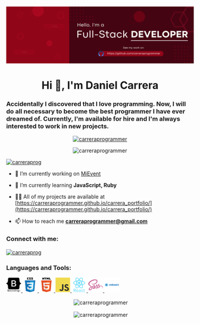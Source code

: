![](https://github.com/carreraprogrammer/carreraprogrammer/blob/main/bnr.png)

<h1 align="center">Hi 👋, I'm Daniel Carrera</h1>

<h3 align="left">Accidentally I discovered that I love programming. Now, I will do all necessary to become the best programmer I have ever dreamed of. Currently, I'm available for hire and I'm always interested to work in new projects.

</h3>

<p align="center"> <a href="https://github.com/ryo-ma/github-profile-trophy"><img src="https://github-profile-trophy.vercel.app/?username=carreraprogrammer" alt="carreraprogrammer" /></a> </p>

<p align="center"> <img src="https://komarev.com/ghpvc/?username=carreraprogrammer&label=Profile%20views&color=0e75b6&style=flat" alt="carreraprogrammer" /> </p>

<p align="left"> <a href="https://twitter.com/carreraprog" target="blank"><img src="https://img.shields.io/twitter/follow/carreraprog?logo=twitter&style=for-the-badge" alt="carreraprog" /></a> </p>

- 🔭 I’m currently working on [MiEvent](https://github.com/carreraprogrammer/mievent)

- 🌱 I’m currently learning **JavaScript, Ruby**

- 👨‍💻 All of my projects are available at [https://carreraprogrammer.github.io/carrera_portfolio/](https://carreraprogrammer.github.io/carrera_portfolio/)

- 📫 How to reach me **carreraprogrammer@gmail.com**

<h3 align="left">Connect with me:</h3>
<p align="left">
<a href="https://twitter.com/carreraprog" target="blank"><img align="center" src="https://raw.githubusercontent.com/rahuldkjain/github-profile-readme-generator/master/src/images/icons/Social/twitter.svg" alt="carreraprog" height="30" width="40" /></a>
</p>

<h3 align="left">Languages and Tools:</h3>
<p align="left"> <a href="https://getbootstrap.com" target="_blank" rel="noreferrer"> <img src="https://raw.githubusercontent.com/devicons/devicon/master/icons/bootstrap/bootstrap-plain-wordmark.svg" alt="bootstrap" width="40" height="40"/> </a> <a href="https://www.w3schools.com/css/" target="_blank" rel="noreferrer"> <img src="https://raw.githubusercontent.com/devicons/devicon/master/icons/css3/css3-original-wordmark.svg" alt="css3" width="40" height="40"/> </a> <a href="https://www.w3.org/html/" target="_blank" rel="noreferrer"> <img src="https://raw.githubusercontent.com/devicons/devicon/master/icons/html5/html5-original-wordmark.svg" alt="html5" width="40" height="40"/> </a> <a href="https://developer.mozilla.org/en-US/docs/Web/JavaScript" target="_blank" rel="noreferrer"> <img src="https://raw.githubusercontent.com/devicons/devicon/master/icons/javascript/javascript-original.svg" alt="javascript" width="40" height="40"/> </a> <a href="https://reactjs.org/" target="_blank" rel="noreferrer"> <img src="https://raw.githubusercontent.com/devicons/devicon/master/icons/react/react-original-wordmark.svg" alt="react" width="40" height="40"/> </a> <a href="https://sass-lang.com" target="_blank" rel="noreferrer"> <img src="https://raw.githubusercontent.com/devicons/devicon/master/icons/sass/sass-original.svg" alt="sass" width="40" height="40"/> </a> <a href="https://webpack.js.org" target="_blank" rel="noreferrer"> <img src="https://raw.githubusercontent.com/devicons/devicon/d00d0969292a6569d45b06d3f350f463a0107b0d/icons/webpack/webpack-original-wordmark.svg" alt="webpack" width="40" height="40"/> </a> </p>


<p align="center">&nbsp;<img align="center" src="https://github-readme-stats.vercel.app/api?username=carreraprogrammer&show_icons=true&locale=en&theme=merko&border_radius=20&border=C10C26&ring_color=C10C26&bg_color=450412&icon_color=C10C26&include_all_commits=true&title_color=f4f5f0&text_color=f4f5f0" alt="carreraprogrammer" />
 
<p align="center">&nbsp;<img align="center" src="https://streak-stats.demolab.com?user=carreraprogrammer&theme=highcontrast&border_radius=20&currStreakNum=FFF8FA&border=C10C26&ring=C10C26&background=450412" alt="carreraprogrammer" />

